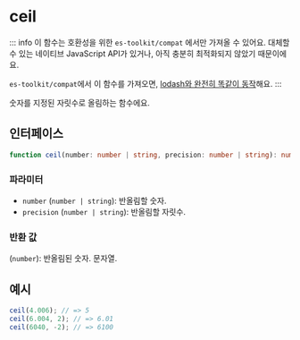 # ceil

::: info
이 함수는 호환성을 위한 `es-toolkit/compat` 에서만 가져올 수 있어요. 대체할 수 있는 네이티브 JavaScript API가 있거나, 아직 충분히 최적화되지 않았기 때문이에요.

`es-toolkit/compat`에서 이 함수를 가져오면, [lodash와 완전히 똑같이 동작](../../../compatibility.md)해요.
:::

숫자를 지정된 자릿수로 올림하는 함수에요.

## 인터페이스

```typescript
function ceil(number: number | string, precision: number | string): number;
```

### 파라미터

- `number` (`number | string`): 반올림할 숫자.
- `precision` (`number | string`): 반올림할 자릿수.

### 반환 값

(`number`): 반올림된 숫자.
문자열.

## 예시

```typescript
ceil(4.006); // => 5
ceil(6.004, 2); // => 6.01
ceil(6040, -2); // => 6100
```

